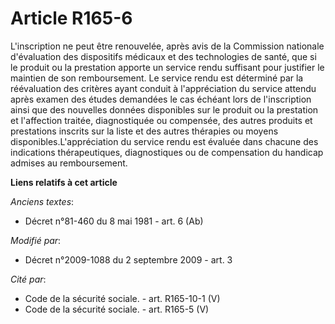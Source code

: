 # Article R165-6

L'inscription ne peut être renouvelée, après avis de la       Commission nationale d'évaluation des dispositifs médicaux et
des technologies de santé, que si le produit ou la prestation apporte un service rendu suffisant pour justifier le maintien
de son remboursement. Le service rendu est déterminé par la réévaluation des critères ayant conduit à l'appréciation du
service attendu après examen des études demandées le cas échéant lors de l'inscription ainsi que des nouvelles données
disponibles sur le produit ou la prestation et l'affection traitée, diagnostiquée ou compensée, des autres produits et
prestations inscrits sur la liste et des autres thérapies ou moyens disponibles.L'appréciation du service rendu est évaluée
dans chacune des indications thérapeutiques, diagnostiques ou de compensation du handicap admises au remboursement.

**Liens relatifs à cet article**

_Anciens textes_:

  - Décret n°81-460 du 8 mai 1981 - art. 6 (Ab)

_Modifié par_:

  - Décret n°2009-1088 du 2 septembre 2009 - art. 3

_Cité par_:

  - Code de la sécurité sociale. - art. R165-10-1 (V)
  - Code de la sécurité sociale. - art. R165-5 (V)
